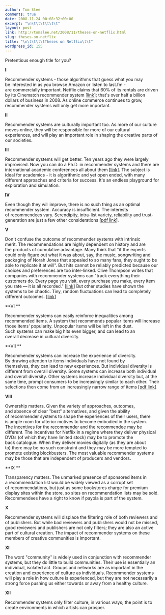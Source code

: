```yaml
---
author: Tom Slee
comments: true
date: 2008-11-24 00:08:32+00:00
excerpt: "\n\t\t\t\t\t\t"
layout: post
link: http://tomslee.net/2008/11/theses-on-netflix.html
slug: theses-on-netflix
title: "\n\t\t\t\tTheses on Netflix\t\t"
wordpress_id: 155
---
```



				

Pretentious enough title for you?




**I**





Recommender systems - those algorithms that guess what you may be interested in as you browse Amazon or listen to last.fm - are commercially important. Netflix claims that 60% of its rentals are driven by its Cinematch recommender system [[link](http://www.nytimes.com/2008/11/23/magazine/23Netflix-t.html)]; that's over half a billion dollars of business in 2008. As online commerce continues to grow, recommender systems will only get more important.





**II**


Recommender systems are culturally important too. As more of our culture moves online, they will be responsible for more of our cultural experiences, and will play an important role in shaping the creative parts of our societies.


**III**


Recommender systems will get better. Ten years ago they were largely improvised. Now you can do a Ph.D. in recommender systems and there are international academic conferences all about them [[link](http://recsys.acm.org/)]. The subject is ideal for academics - it is algorithmic and yet open ended, with many different approaches and criteria for success. It's an endless playground for exploration and simulation.


**IV**



Even though they will improve, there is no such thing as an optimal recommender system. Accuracy is insufficient. The interests of recommendees vary. Serendipity, intra-list variety, reliability and trust-generation are just a few other considerations [[pdf link](http://www.grouplens.org/papers/pdf/mcnee-chi06-acc.pdf)].


**V**


Don't confuse the outcome of recommender systems with intrinsic merit. The recommendations are highly dependent on history and are the products of cumulative advantage. Many think that "if the experts could only figure out what it was about, say, the music, songwriting and packaging of Norah Jones that appealed to so many fans, they ought to be able to replicate it at will". But hits cannot be reliably predicted because our choices and preferences are too inter-linked. Clive Thompson writes that companies with recommender systems can "track everything their customers do. Every page you visit, every purchase you make, every item you rate — it is all recorded." [[link](http://www.nytimes.com/2008/11/23/magazine/23Netflix-t.html)] But other studies have shown the systems to be chaotic. Tiny, random fluctuations can lead to completely different outcomes. [[link](http://www.nytimes.com/2007/04/15/magazine/15wwlnidealab.t.html)]


**VI
**


Recommender systems can easily reinforce inequalities among recommended items. A system that recommends popular items will increase those items' popularity. Unpopular items will be left in the dust. Such systems can make big hits even bigger, and can lead to an overall decrease in cultural diversity.


**VII
**


Recommender systems can increase the experience of diversity. By drawing attention to items individuals have not found by themselves, they can lead to new experiences. But individual diversity is different from overall diversity. Some systems can increase both individual and overall diversity. Other systems increase individual diversity but, at the same time, prompt consumers to be increasingly similar to each other. Their selections then come from an increasingly narrow range of items [[pdf link](http://digital.mit.edu/wise2006/papers/5a-1_recommendations%20wise%20sep%2008.pdf)].


**VIII**


Ownership matters. Given the variety of approaches, outcomes, and absence of clear "best" alternatives, and given the ability of recommender systems to shape the experiences of their users, there is ample room for ulterior motives to become embodied in the system. The incentives for the recommender and the recommendee may be different. The incentives for Netflix in a regime where they deliver physical DVDs (of which they have limited stock) may be to promote the back catalogue. When they deliver movies digitally (as they are about to) there may be no such constraint and they may be more tempted to promote existing blockbusters. The most valuable recommender systems may be those that are independent of producers and vendors.


**IX
**



Transparency matters. The unmarked presence of sponsored items in a recommendation list would be widely viewed as a corrupt set of recommendations, but just as some bookstores charge for premium display sites within the store, so sites on recommendation lists may be sold. Recommendees have a right to know if payola is part of the system.


**X**


Recommender systems will displace the filtering role of both reviewers and of publishers. But while bad reviewers and publishers would not be missed, good reviewers and publishers are not only filters; they are also an active part of cultural creation. The impact of recommender systems on these members of creative communities is important.


**XI**


The word "community" is widely used in conjunction with recommender systems, but they do little to build communities. Their use is essentially an individual, isolated act. Groups and networks are as important in the creation and experience of culture as individuals. Recommender systems will play a role in how culture is experienced, but they are not necessarily a strong force pushing us either towards or away from a healthy culture.




**XII**


Recommender systems only filter culture, in various ways; the point is to create environments in which artists can prosper.		
